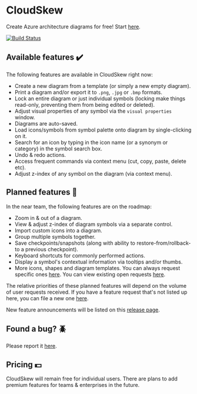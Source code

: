 # CloudSkew

Create Azure architecture diagrams for free! Start [here](https://www.cloudskew.com/).

[![Build Status](https://cloudskewprod.azureedge.net/assets/misc/landing-page-hero-2.jpg)](https://www.cloudskew.com/)

## Available features :heavy_check_mark:

The following features are available in CloudSkew right now:

* Create a new diagram from a template (or simply a new empty diagram).
* Print a diagram and/or export it to `.png`, `.jpg` or `.bmp` formats.
* Lock an entire diagram or just individual symbols (locking make things read-only, preventing them from being edited or deleted).
* Adjust visual properties of any symbol via the `visual properties` window.
* Diagrams are auto-saved.
* Load icons/symbols from symbol palette onto diagram by single-clicking on it.
* Search for an icon by typing in the icon name (or a synonym or category) in the symbol search box.
* Undo & redo actions.
* Access frequent commands via context menu (cut, copy, paste, delete etc).
* Adjust z-index of any symbol on the diagram (via context menu).

## Planned features :calendar:

In the near team, the following features are on the roadmap:

* Zoom in & out of a diagram.
* View & adjust z-index of diagram symbols via a separate control.
* Import custom icons into a diagram.
* Group multiple symbols together.
* Save checkpoints/snapshots (along with ability to restore-from/rollback-to a previous checkpoint).  
* Keyboard shortcuts for commonly performed actions.
* Display a symbol's contextual information via tooltips and/or thumbs.
* More icons, shapes and diagram templates. You can always request specific ones [here](https://github.com/cloudskew/cloudskew/issues/new/choose). You can view existing open requests [here](https://github.com/cloudskew/cloudskew/issues?q=is%3Aopen+is%3Aissue+label%3Aicon-request).

The relative priorities of these planned features will depend on the volume of user requests received. If you have a feature request that's not listed up here, you can file a new one [here](https://github.com/cloudskew/cloudskew/issues/new/choose).

New feature announcements will be listed on this [release page](https://github.com/cloudskew/cloudskew/releases).

## Found a bug? :beetle:

Please report it [here](https://github.com/cloudskew/cloudskew/issues/new/choose).

## Pricing :dollar:

CloudSkew will remain free for individual users. There are plans to add premium features for teams & enterprises in the future.
